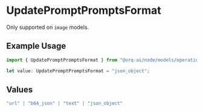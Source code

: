 # UpdatePromptPromptsFormat

Only supported on `image` models.

## Example Usage

```typescript
import { UpdatePromptPromptsFormat } from "@orq-ai/node/models/operations";

let value: UpdatePromptPromptsFormat = "json_object";
```

## Values

```typescript
"url" | "b64_json" | "text" | "json_object"
```